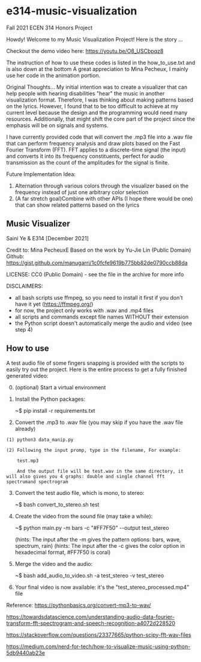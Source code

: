 # e314-music-visualization
Fall 2021 ECEN 314 Honors Project

Howdy! Welcome to my Music Visualization Project! Here is the story ... 

Checkout the demo video here: https://youtu.be/O8_USCbpqz8

The instruction of how to use these codes is listed in the how_to_use.txt and is also down at the bottom
A great appreciation to Mina Pecheux, I mainly use her code in the animation portion.

Original Thoughts...
My initial intention was to create a visualizer that can help people with hearing disabilities "hear" the music in another visualization format. Therefore, I was thinking about making patterns based on the lyrics. However, I found that to be too difficult to achieve at my current level because the design and the programming would need many resources. Additionally, that might shift the core part of the project since the emphasis will be on signals and systems. 

I have currently provided code that will convert the .mp3 file into a .wav file that can perform frequency analysis and draw plots based on the Fast Fourier Transform (FFT). FFT applies to a discrete-time signal (the input) and converts it into its frequency constituents, perfect for audio transmission as the count of the amplitudes for the signal is finite. 

Future Implementation Idea:
1. Alternation through various colors through the visualizer based on the frequency instead of just one arbitrary color selection
2. (A far stretch goal)Combine with other APIs (I hope there would be one) that can show related patterns based on the lyrics


Music Visualizer
------------
Saini Ye & E314 [December 2021]

Credit to:
Mina PecheuxE
Based on the work by Yu-Jie Lin
(Public Domain)
Github: https://gist.github.com/manugarri/1c0fcfe9619b775bb82de0790ccb88da

LICENSE: CC0 (Public Domain) - see the file in the archive for more info

DISCLAIMERS:
  - all bash scripts use ffmpeg, so you need to install it first if
    you don't have it yet (https://ffmpeg.org/)
  - for now, the project only works with .wav and .mp4 files
  - all scripts and commands except file names WITHOUT their extension
  - the Python script doesn't automatically merge the audio and video
    (see step 4)


How to use
------
A test audio file of some fingers snapping is provided with the scripts to
easily try out the project. Here is the entire process to get a fully finished
generated video:

  0. (optional) Start a virtual environment
  1. Install the Python packages:

      ~$ pip install -r requirements.txt
  
  2. Convert the .mp3 to .wav file (you may skip if you have the .wav file already)

    (1) python3 data_manip.py

    (2) Following the input promp, type in the filename, For example:

        test.mp3

        And the output file will be test.wav in the same directory, it will also gives you 4 graphs: double and single channel fft spectrumand spectrogram

  3. Convert the test audio file, which is mono, to stereo:

      ~$ bash convert_to_stereo.sh test

  4. Create the video from the sound file (may take a while):
    
      ~$ python main.py -m bars -c "#FF7F50" --output test_stereo

      (hints: The input after the -m gives the pattern options: bars, wave, spectrum, rain)
      (hints: The input after the -c gives the color option in hexadecimal format, #FF7F50 is coral)

  5. Merge the video and the audio:

      ~$ bash add_audio_to_video.sh -a test_stereo -v test_stereo

  6. Your final video is now available: it's the "test_stereo_processed.mp4" file 


Reference:
https://pythonbasics.org/convert-mp3-to-wav/

https://towardsdatascience.com/understanding-audio-data-fourier-transform-fft-spectrogram-and-speech-recognition-a4072d228520

https://stackoverflow.com/questions/23377665/python-scipy-fft-wav-files

https://medium.com/nerd-for-tech/how-to-visualize-music-using-python-5db9440ab23e
